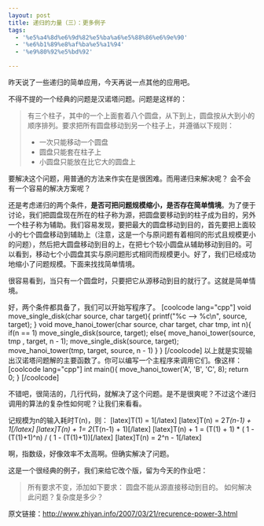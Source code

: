 ```yaml
---
layout: post
title: 递归的力量（三）：更多例子
tags:
  - '%e5%a4%8d%e6%9d%82%e5%ba%a6%e5%88%86%e6%9e%90'
  - '%e6%b1%89%e8%af%ba%e5%a1%94'
  - '%e9%80%92%e5%bd%92'

---
```


昨天说了一些递归的简单应用，今天再说一点其他的应用吧。

不得不提的一个经典的问题是汉诺塔问题。问题是这样的：
<blockquote>有三个柱子，其中的一个上面套着八个圆盘，从下到上，圆盘按从大到小的顺序排列。要求把所有圆盘移动到另一个柱子上，并遵循以下规则：
<ul>
<li>一次只能移动一个圆盘</li>
<li>圆盘只能套在柱子上</li>
<li>小圆盘只能放在比它大的圆盘上</li>
</ul>
</blockquote>

要解决这个问题，用普通的方法来作实在是很困难。而用递归来解决呢？ 会不会有一个容易的解决方案呢？

还是考虑递归的两个条件，<strong>是否可把问题规模缩小，是否存在简单情境</strong>。为了便于讨论，我们把圆盘现在所在的柱子称为源，把圆盘要移动到的柱子成为目的，另外一个柱子称为辅助。我们容易发现，要把最大的圆盘移动到目的，首先要把上面较小的七个圆盘移动到辅助上（注意，这是一个与原问题有着相同的形式且规模更小的问题），然后把大圆盘移动到目的上，在把七个较小圆盘从辅助移动到目的。可以看到，移动七个小圆盘其实与原问题形式相同而规模更小。好了，我们已经成功地缩小了问题规模。下面来找找简单情境。

很容易看到，当只有一个圆盘时，只要把它从源移动到目的就行了。这就是简单情境。

好，两个条件都具备了，我们可以开始写程序了。
[coolcode lang="cpp"]
void move_single_disk(char source, char target){
    printf("%c --> %c\n", source, target);
}
void move_hanoi_tower(char source, char target, char tmp, int n){
    if(n == 1)
          move_single_disk(source, target);
    else{
          move_hanoi_tower(source, tmp , target, n - 1);
          move_single_disk(source, target);
          move_hanoi_tower(tmp, target, source, n - 1)
    }
}
[/coolcode]
以上就是实现输出汉诺塔问题解的主要函数了。你可以编写一个主程序来调用它们。像这样：
[coolcode lang="cpp"]
int main(){
    move_hanoi_tower('A', 'B', 'C', 8);
    return 0;
}
[/coolcode]

不错吧，很简洁的，几行代码，就解决了这个问题。是不是很爽呢？不过这个递归调用的算法的复杂性如何呢？让我们来看看。

记规模为n的输入耗时T(n)，则：
[latex]T(1) = 1[/latex]
[latex]T(n) = 2*T(n-1) + 1[/latex]
[latex]T(n) + 1= 2*(T(n-1) + 1)[/latex]
[latex]T(n) + 1 = (T(1) + 1) * ( 1 - (T(1)+1)^n) / ( 1 - (T(1)+1))[/latex]
[latex]T(n) = 2^n - 1[/latex]

啊，指数级，好像效率不太高啊。但确实解决了问题。

这是一个很经典的例子，我们来给它改个版，留为今天的作业吧：

<blockquote>所有要求不变，添加如下要求：
圆盘不能从源直接移动到目的。
如何解决此问题？复杂度是多少？</blockquote>

原文链接：<a href="http://www.zhiyan.info/2007/03/21/recurence-power-3.html">http://www.zhiyan.info/2007/03/21/recurence-power-3.html</a>
